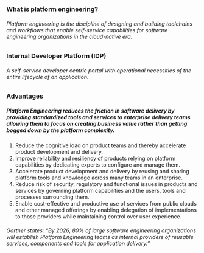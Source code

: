 ### What is platform engineering?
###### Platform engineering is the discipline of designing and building toolchains and workflows that enable self-service capabilities for software engineering organizations in the cloud-native era.

### Internal Developer Platform (IDP)
######  A self-service developer centric portal with operational necessities of the entire lifecycle of an application. 

### Advantages 
##### Platform Engineering reduces the friction in software delivery by providing standardized tools and services to enterprise delivery teams allowing them to focus on creating business value rather than getting bogged down by the platform complexity. 

1. Reduce the cognitive load on product teams and thereby accelerate product development and delivery.
2. Improve reliability and resiliency of products relying on platform capabilities by dedicating experts to configure and manage them.
3. Accelerate product development and delivery by reusing and sharing platform tools and knowledge across many teams in an enterprise.
4. Reduce risk of security, regulatory and functional issues in products and services by governing platform capabilities and the users, tools and processes surrounding them.
5. Enable cost-effective and productive use of services from public clouds and other managed offerings by enabling delegation of implementations to those providers while maintaining control over user experience.

###### Gartner states: “By 2026, 80% of large software engineering organizations will establish Platform Engineering teams as internal providers of reusable services, components and tools for application delivery.”  

